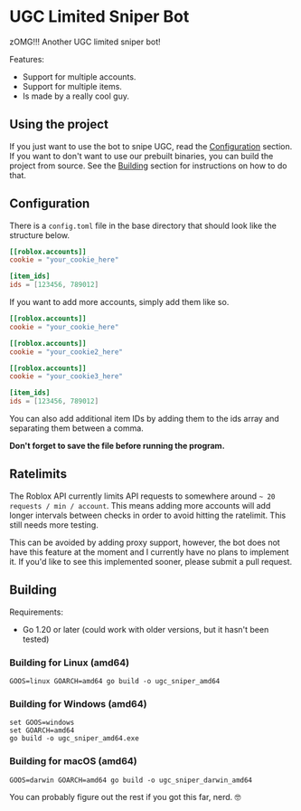 # UGC Limited Sniper Bot

zOMG!!! Another UGC limited sniper bot! 

Features:

- Support for multiple accounts.
- Support for multiple items.
- Is made by a really cool guy.

## Using the project

If you just want to use the bot to snipe UGC, read the [Configuration](#config) section. If you want to don't want to use our prebuilt binaries, you can build the project from source. See the [Building](#building) section for instructions on how to do that.


## Configuration
There is a `config.toml` file in the base directory that should look like the structure below.

```toml
[[roblox.accounts]]
cookie = "your_cookie_here"

[item_ids]
ids = [123456, 789012]
```

If you want to add more accounts, simply add them like so.

```toml
[[roblox.accounts]]
cookie = "your_cookie_here"

[[roblox.accounts]]
cookie = "your_cookie2_here"

[[roblox.accounts]]
cookie = "your_cookie3_here"

[item_ids]
ids = [123456, 789012]
```

You can also add additional item IDs by adding them to the ids array and separating them between a comma.

**Don't forget to save the file before running the program.**

## Ratelimits

The Roblox API currently limits API requests to somewhere around `~ 20 requests / min / account`. This means adding more accounts will add longer intervals between checks in order to avoid hitting the ratelimit. This still needs more testing.

This can be avoided by adding proxy support, however, the bot does not have this feature at the moment and I currently have no plans to implement it. If you'd like to see this implemented sooner, please submit a pull request.

## Building

Requirements:
- Go 1.20 or later (could work with older versions, but it hasn't been tested)

### Building for Linux (amd64)

```
GOOS=linux GOARCH=amd64 go build -o ugc_sniper_amd64
```

### Building for Windows (amd64)
```
set GOOS=windows
set GOARCH=amd64
go build -o ugc_sniper_amd64.exe
```

### Building for macOS (amd64)

```
GOOS=darwin GOARCH=amd64 go build -o ugc_sniper_darwin_amd64
```

You can probably figure out the rest if you got this far, nerd. 🤓
